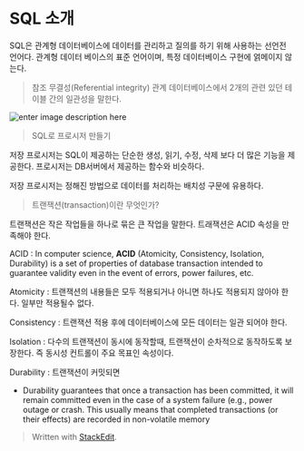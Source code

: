 # SQL 소개

SQL은 관계형 데이터베이스에 데이터를 관리하고 질의를 하기 위해 사용하는 선언전 언어다. 관계형 데이터 베이스의 표준 언어이며, 특정 데이터베이스 구현에 얽메이지 않는다. 

>참조 무결성(Referential integrity)
관계 데이터베이스에서 2개의 관련 있던 테이블 간의 일관성을 말한다.

![enter image description here](https://upload.wikimedia.org/wikipedia/commons/thumb/1/13/Referential_integrity_broken.png/250px-Referential_integrity_broken.png)

> SQL로 프로시저 만들기

저장 프로시저는  SQL이 제공하는 단순한 생성, 읽기, 수정, 삭제 보다 더 많은 기능을 제공한다. 프로시저는 DB서버에서 제공하는 함수와 비슷하다.

저장 프로시저는 정해진 방법으로 데이터를 처리하는 배치성 구문에 유용하다. 

> 트랜잭션(transaction)이란 무엇인가?

트랜잭션은 작은 작업들을 하나로 묶은 큰 작업을 말한다. 트래잭션은 ACID 속성을 만족해야 한다.

ACID
: In computer science, **ACID** (Atomicity, Consistency, Isolation, Durability) is a set of properties of database transaction intended to guarantee validity even in the event of errors, power failures, etc.

Atomicity
: 트랜잭션의 내용들은 모두 적용되거나 아니면 하나도 적용되지 않아야 한다. 일부만 적용될수 없다. 

Consistency
: 트랜잭션 적용 후에 데이터베이스에 모든 데이터는 일관 되어야 한다. 

Isolation
: 다수의 트랜잭션이 동시에 동작할때, 트랜잭션이 순차적으로 동작하도록 보장한다. 즉 동시성 컨트롤이 주요 목표인 속성이다.

Durability
: 트랜잭션이 커밋되면 

* Durability guarantees that once a transaction has been committed, it will remain committed even in the case of a system failure (e.g., power outage or crash. This usually means that completed transactions (or their effects) are recorded in non-volatile memory
  





> Written with [StackEdit](https://stackedit.io/).
<!--stackedit_data:
eyJoaXN0b3J5IjpbOTE3NTE1MDMwLC0xMjg2NTM5MTEsLTExNT
M2NTM1MiwtMTU4ODc5MjIzN119
-->